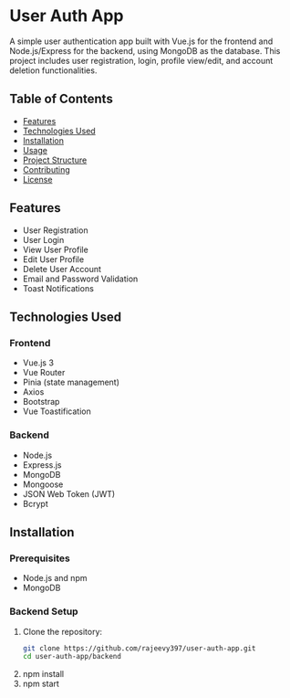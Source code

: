 # User Auth App

A simple user authentication app built with Vue.js for the frontend and Node.js/Express for the backend, using MongoDB as the database. This project includes user registration, login, profile view/edit, and account deletion functionalities.

## Table of Contents

- [Features](#features)
- [Technologies Used](#technologies-used)
- [Installation](#installation)
- [Usage](#usage)
- [Project Structure](#project-structure)
- [Contributing](#contributing)
- [License](#license)

## Features

- User Registration
- User Login
- View User Profile
- Edit User Profile
- Delete User Account
- Email and Password Validation
- Toast Notifications

## Technologies Used

### Frontend

- Vue.js 3
- Vue Router
- Pinia (state management)
- Axios
- Bootstrap
- Vue Toastification

### Backend

- Node.js
- Express.js
- MongoDB
- Mongoose
- JSON Web Token (JWT)
- Bcrypt

## Installation

### Prerequisites

- Node.js and npm
- MongoDB

### Backend Setup

1. Clone the repository:
   ```sh
   git clone https://github.com/rajeevy397/user-auth-app.git
   cd user-auth-app/backend

2. npm install
3. npm start

